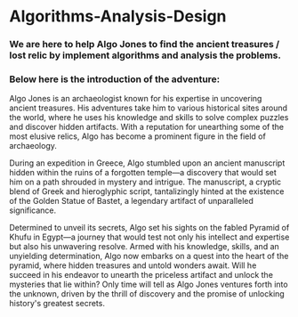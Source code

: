 # Algorithms-Analysis-Design
### We are here to help Algo Jones to find the ancient treasures / lost relic by implement algorithms and analysis the problems.

### Below here is the introduction of the adventure: 

Algo Jones is an archaeologist known for his expertise in uncovering ancient treasures. His adventures take him to various historical sites around the world, where he uses his knowledge and skills to solve complex puzzles and discover hidden artifacts. With a reputation for unearthing some of the most elusive relics, Algo has become a prominent figure in the field of archaeology. <br>

During an expedition in Greece, Algo stumbled upon an ancient manuscript hidden within the ruins of a forgotten temple—a discovery that would set him on a path shrouded in mystery and intrigue. The manuscript, a cryptic blend of Greek and hieroglyphic script, tantalizingly hinted at the existence of the Golden Statue of Bastet, a legendary artifact of unparalleled significance. <br>

Determined to unveil its secrets, Algo set his sights on the fabled Pyramid of Khufu in Egypt—a journey that would test not only his intellect and expertise but also his unwavering resolve. Armed with his knowledge, skills, and an unyielding determination, Algo now embarks on a quest into the heart of the pyramid, where hidden treasures and untold wonders await. Will he succeed in his endeavor to unearth the priceless artifact and unlock the mysteries that lie within? Only time will tell as Algo Jones ventures forth into the unknown, driven by the thrill of discovery and the promise of unlocking history's greatest secrets. <br>


